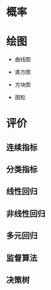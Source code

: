 # 概率
# 绘图

- 曲线图

- 直方图

- 方块图

- 图粒

# 评价

## 连续指标

## 分类指标

## 线性回归

## 非线性回归

## 多元回归

## 监督算法

## 决策树
